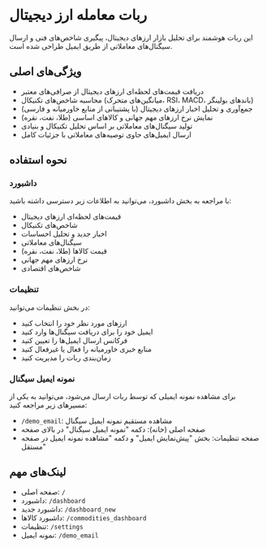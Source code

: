# ربات معامله ارز دیجیتال

این ربات هوشمند برای تحلیل بازار ارزهای دیجیتال، پیگیری شاخص‌های فنی و ارسال سیگنال‌های معاملاتی از طریق ایمیل طراحی شده است.

## ویژگی‌های اصلی
- دریافت قیمت‌های لحظه‌ای ارزهای دیجیتال از صرافی‌های معتبر
- محاسبه شاخص‌های تکنیکال (میانگین‌های متحرک، RSI، MACD، باندهای بولینگر)
- جمع‌آوری و تحلیل اخبار ارزهای دیجیتال (با پشتیبانی از منابع خاورمیانه و فارسی)
- نمایش نرخ ارزهای مهم جهانی و کالاهای اساسی (طلا، نفت، نقره)
- تولید سیگنال‌های معاملاتی بر اساس تحلیل تکنیکال و بنیادی
- ارسال ایمیل‌های حاوی توصیه‌های معاملاتی با جزئیات کامل

## نحوه استفاده

### داشبورد
با مراجعه به بخش داشبورد، می‌توانید به اطلاعات زیر دسترسی داشته باشید:
- قیمت‌های لحظه‌ای ارزهای دیجیتال
- شاخص‌های تکنیکال
- اخبار جدید و تحلیل احساسات
- سیگنال‌های معاملاتی
- قیمت کالاها (طلا، نفت، نقره)
- نرخ ارزهای مهم جهانی
- شاخص‌های اقتصادی

### تنظیمات
در بخش تنظیمات می‌توانید:
- ارزهای مورد نظر خود را انتخاب کنید
- ایمیل خود را برای دریافت سیگنال‌ها وارد کنید
- فرکانس ارسال ایمیل‌ها را تعیین کنید
- منابع خبری خاورمیانه را فعال یا غیرفعال کنید
- زمان‌بندی ربات را مدیریت کنید

### نمونه ایمیل سیگنال
برای مشاهده نمونه ایمیلی که توسط ربات ارسال می‌شود، می‌توانید به یکی از مسیرهای زیر مراجعه کنید:
- `/demo_email`: مشاهده مستقیم نمونه ایمیل سیگنال
- صفحه اصلی (خانه): دکمه "نمونه ایمیل سیگنال" در بالای صفحه
- صفحه تنظیمات: بخش "پیش‌نمایش ایمیل" و دکمه "مشاهده نمونه ایمیل در صفحه مستقل"

## لینک‌های مهم
- صفحه اصلی: `/`
- داشبورد: `/dashboard`
- داشبورد جدید: `/dashboard_new`
- داشبورد کالاها: `/commodities_dashboard`
- تنظیمات: `/settings`
- نمونه ایمیل: `/demo_email`